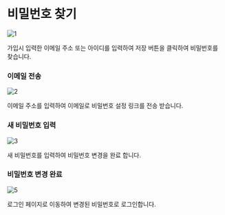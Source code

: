 #  비밀번호 찾기
![1](/user-img/login/pwfind.png)

가입시 입력한 이메일 주소 또는 아이디를 입력하여 저장 버튼을 클릭하여 비밀번호를 찾습니다.

### 이메일 전송
![2](/user-img/login/email_send.png)

이메일 주소를 입력하여 이메일로 비밀번호 설정 링크를 전송 받습니다.

### 새 비밀번호 입력
![3](/user-img/login/pw_join.png)

새 비밀번호를 입력하여 비밀번호 변경을 완료 합니다. 

### 비밀번호 변경 완료
![5](/user-img/login/pw_finish.png)

로그인 페이지로 이동하여 변경된 비밀번호로 로그인합니다.